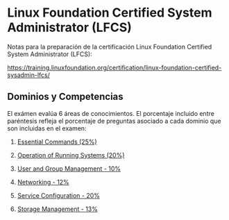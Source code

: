 # Linux Foundation Certified System Administrator (LFCS) 

Notas para la preparación de la certificación Linux Foundation Certified System Administrator (LFCS):

https://training.linuxfoundation.org/certification/linux-foundation-certified-sysadmin-lfcs/

## Dominios y Competencias

El exámen evalúa 6 áreas de conocimientos. El porcentaje incluido entre paréntesis refleja el porcentaje de preguntas asociado a cada dominio que son incluidas en el examen:

1. [Essential Commands (25%)](EssentialCommands.md)

2. [Operation of Running Systems (20%)](OperationofRunningSystems.md)

3. [User and Group Management - 10%](UserandGroupManagement.md)

4. [Networking - 12%](Networking.md)

5. [Service Configuration - 20%](ServiceConfiguration.md)

6. [Storage Management - 13%](StorageManagement.md)
